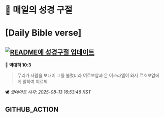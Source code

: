 # 🙏 매일의 성경 구절
# [Daily Bible verse]
## [![README에 성경구절 업데이트](https://github.com/DONGSUKA/first_test/actions/workflows/update-readme-bible.yml/badge.svg)](https://github.com/DONGSUKA/first_test/actions/workflows/update-readme-bible.yml)
<!-- START_BIBLE_VERSE -->
📖 **역대하 10:3**
> 무리가 사람을 보내어 그를 불렀더라 여로보암과 온 이스라엘이 와서 르호보암에게 말하여 이르되

🕊️ _업데이트 시각: 2025-08-13 16:53:46 KST_
  <!-- END_BIBLE_VERSE -->
## GITHUB_ACTION
